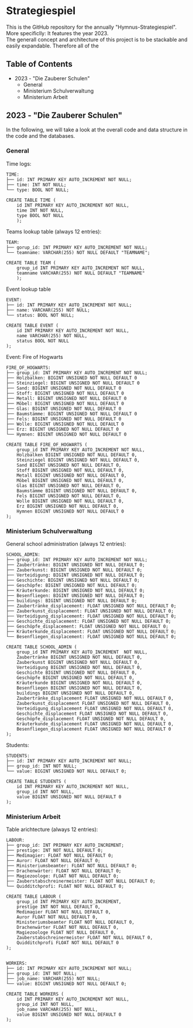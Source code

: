 # Strategiespiel
This is the GitHub repository for the annually "Hymnus-Strategiespiel". More specificlly: It features the year 2023.
<br>
The generall concept and architecture of this project is to be stackable and easily expandable. Therefore all of the

## Table of Contents
- 2023 - "Die Zauberer Schulen"
    - General
    - Ministerium Schulverwaltung
    - Ministerium Arbeit

## 2023 - "Die Zauberer Schulen"
In the following, we will take a look at the overall code and data structure in the code and the databases.

### General
Time logs:

    TIME:
    ├── id: INT PRIMARY KEY AUTO_INCREMENT NOT NULL;
    ├── time: INT NOT NULL;
    └── type: BOOL NOT NULL;

    CREATE TABLE TIME (
        id INT PRIMARY KEY AUTO_INCREMENT NOT NULL,
        time INT NOT NULL,
        type BOOL NOT NULL
        );

Teams lookup table  (always 12 entries):

    TEAM:
    ├── gorup_id: INT PRIMARY KEY AUTO_INCREMENT NOT NULL;
    └── teamname: VARCHAR(255) NOT NULL DEFAULT "TEAMNAME";

    CREATE TABLE TEAM (
        group_id INT PRIMARY KEY AUTO_INCREMENT NOT NULL,
        teamname VARCHAR(255) NOT NULL DEFAULT "TEAMNAME"
        );

Event lookup table

    EVENT:
    ├── id: INT PRIMARY KEY AUTO_INCREMENT NOT NULL;
    ├── name: VARCHAR(255) NOT NULL;
    └── status: BOOL NOT NULL;

    CREATE TABLE EVENT (
        id INT PRIMARY KEY AUTO_INCREMENT NOT NULL,
        name VARCHAR(255) NOT NULL,
        status BOOL NOT NULL
    );

Event: Fire of Hogwarts

    FIRE_OF_HOGWARTS:
    ├── group_id: INT PRIMARY KEY AUTO_INCREMENT NOT NULL;
    ├── Holzbalken: BIGINT UNSIGNED NOT NULL DEFAULT 0
    ├── Steinziegel: BIGINT UNSIGNED NOT NULL DEFAULT 0
    ├── Sand: BIGINT UNSIGNED NOT NULL DEFAULT 0
    ├── Stoff: BIGINT UNSIGNED NOT NULL DEFAULT 0
    ├── Metall: BIGINT UNSIGNED NOT NULL DEFAULT 0
    ├── Möbel: BIGINT UNSIGNED NOT NULL DEFAULT 0
    ├── Glas: BIGINT UNSIGNED NOT NULL DEFAULT 0
    ├── Baumstämme: BIGINT UNSIGNED NOT NULL DEFAULT 0
    ├── Fels: BIGINT UNSIGNED NOT NULL DEFAULT 0
    ├── Wolle: BIGINT UNSIGNED NOT NULL DEFAULT 0
    ├── Erz: BIGINT UNSIGNED NOT NULL DEFAULT 0
    └── Hymnen: BIGINT UNSIGNED NOT NULL DEFAULT 0

    CREATE TABLE FIRE_OF_HOGWARTS (
        group_id INT PRIMARY KEY AUTO_INCREMENT NOT NULL,
        Holzbalken BIGINT UNSIGNED NOT NULL DEFAULT 0,
        Steinziegel BIGINT UNSIGNED NOT NULL DEFAULT 0,
        Sand BIGINT UNSIGNED NOT NULL DEFAULT 0,
        Stoff BIGINT UNSIGNED NOT NULL DEFAULT 0,
        Metall BIGINT UNSIGNED NOT NULL DEFAULT 0,
        Möbel BIGINT UNSIGNED NOT NULL DEFAULT 0,
        Glas BIGINT UNSIGNED NOT NULL DEFAULT 0,
        Baumstämme BIGINT UNSIGNED NOT NULL DEFAULT 0,
        Fels BIGINT UNSIGNED NOT NULL DEFAULT 0,
        Wolle BIGINT UNSIGNED NOT NULL DEFAULT 0,
        Erz BIGINT UNSIGNED NOT NULL DEFAULT 0,
        Hymnen BIGINT UNSIGNED NOT NULL DEFAULT 0
    );

### Ministerium Schulverwaltung
General school administration (always 12 entries):

    SCHOOL_ADMIN:
    ├── group_id: INT PRIMARY KEY AUTO_INCREMENT NOT NULL;
    ├── Zaubertränke: BIGINT UNSIGNED NOT NULL DEFAULT 0;
    ├── Zauberkunst: BIGINT UNSIGNED NOT NULL DEFAULT 0;
    ├── Verteidigung: BIGINT UNSIGNED NOT NULL DEFAULT 0;
    ├── Geschichte: BIGINT UNSIGNED NOT NULL DEFAULT 0;
    ├── Geschöpfe: BIGINT UNSIGNED NOT NULL DEFAULT 0;
    ├── Kräuterkunde: BIGINT UNSIGNED NOT NULL DEFAULT 0;
    ├── Besenfliegen: BIGINT UNSIGNED NOT NULL DEFAULT 0;
    ├── buildings: BIGINT UNSIGNED NOT NULL DEFAULT 0;
    ├── Zaubertränke_displacement: FLOAT UNSIGNED NOT NULL DEFAULT 0;
    ├── Zauberkunst_displacement: FLOAT UNSIGNED NOT NULL DEFAULT 0;
    ├── Verteidigung_displacement: FLOAT UNSIGNED NOT NULL DEFAULT 0;
    ├── Geschichte_displacement: FLOAT UNSIGNED NOT NULL DEFAULT 0;
    ├── Geschöpfe_displacement: FLOAT UNSIGNED NOT NULL DEFAULT 0;
    ├── Kräuterkunde_displacement: FLOAT UNSIGNED NOT NULL DEFAULT 0;
    └── Besenfliegen_displacement: FLOAT UNSIGNED NOT NULL DEFAULT 0;

    CREATE TABLE SCHOOL_ADMIN (
        group_id INT PRIMARY KEY AUTO_INCREMENT  NOT NULL,
        Zaubertränke BIGINT UNSIGNED NOT NULL DEFAULT 0,
        Zauberkunst BIGINT UNSIGNED NOT NULL DEFAULT 0,
        Verteidigung BIGINT UNSIGNED NOT NULL DEFAULT 0,
        Geschichte BIGINT UNSIGNED NOT NULL DEFAULT 0,
        Geschöpfe BIGINT UNSIGNED NOT NULL DEFAULT 0,
        Kräuterkunde BIGINT UNSIGNED NOT NULL DEFAULT 0,
        Besenfliegen BIGINT UNSIGNED NOT NULL DEFAULT 0,
        buildings BIGINT UNSIGNED NOT NULL DEFAULT 0,
        Zaubertränke_displacement FLOAT UNSIGNED NOT NULL DEFAULT 0,
        Zauberkunst_displacement FLOAT UNSIGNED NOT NULL DEFAULT 0,
        Verteidigung_displacement FLOAT UNSIGNED NOT NULL DEFAULT 0,
        Geschichte_displacement FLOAT UNSIGNED NOT NULL DEFAULT 0,
        Geschöpfe_displacement FLOAT UNSIGNED NOT NULL DEFAULT 0,
        Kräuterkunde_displacement FLOAT UNSIGNED NOT NULL DEFAULT 0,
        Besenfliegen_displacement FLOAT UNSIGNED NOT NULL DEFAULT 0
    );

Students:

    STUDENTS:
    ├── id: INT PRIMARY KEY AUTO_INCREMENT NOT NULL;
    ├── group_id: INT NOT NULL;
    └── value: BIGINT UNSIGNED NOT NULL DEFAULT 0;

    CREATE TABLE STUDENTS (
        id INT PRIMARY KEY AUTO_INCREMENT NOT NULL,
        group_id INT NOT NULL,
        value BIGINT UNSIGNED NOT NULL DEFAULT 0
    );


### Ministerium Arbeit
Table arichtecture (always 12 entries):

    LABOUR:
    ├── group_id: INT PRIMARY KEY AUTO_INCREMENT;
    ├── prestige: INT NOT NULL DEFAULT 0;
    ├── Medimagier: FLOAT NOT NULL DEFAULT 0;
    ├── Auror: FLOAT NOT NULL DEFAULT 0;
    ├── Ministeriumsbeamter: FLOAT NOT NULL DEFAULT 0;
    ├── Drachenwärter: FLOAT NOT NULL DEFAULT 0;
    ├── Magiezoologe: FLOAT NOT NULL DEFAULT 0;
    ├── Zauberstabschreinermeister: FLOAT NOT NULL DEFAULT 0;
    └── Quidditchprofi: FLOAT NOT NULL DEFAULT 0;

    CREATE TABLE LABOUR (
        group_id INT PRIMARY KEY AUTO_INCREMENT,
        prestige INT NOT NULL DEFAULT 0,
        Medimagier FLOAT NOT NULL DEFAULT 0,
        Auror FLOAT NOT NULL DEFAULT 0,
        Ministeriumsbeamter FLOAT NOT NULL DEFAULT 0,
        Drachenwärter FLOAT NOT NULL DEFAULT 0,
        Magiezoologe FLOAT NOT NULL DEFAULT 0,
        Zauberstabschreinermeister FLOAT NOT NULL DEFAULT 0,
        Quidditchprofi FLOAT NOT NULL DEFAULT 0
    );


    WORKERS:
    ├── id: INT PRIMARY KEY AUTO_INCREMENT NOT NULL;
    ├── group_id: INT NOT NULL;
    ├── job_name: VARCHAR(255) NOT NULL;
    └── value: BIGINT UNSIGNED NOT NULL DEFAULT 0;

    CREATE TABLE WORKERS (
        id INT PRIMARY KEY AUTO_INCREMENT NOT NULL,
        group_id INT NOT NULL,
        job_name VARCHAR(255) NOT NULL,
        value BIGINT UNSIGNED NOT NULL DEFAULT 0
    );
